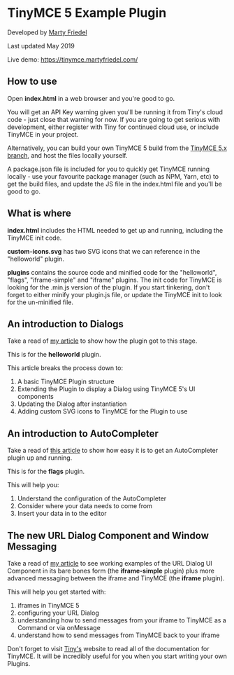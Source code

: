 # TinyMCE 5 Example Plugin
Developed by [Marty Friedel](https://www.martyfriedel.com)

Last updated May 2019

Live demo: https://tinymce.martyfriedel.com/

## How to use
Open **index.html** in a web browser and you're good to go. 

You will get an API Key warning given you'll be running it from Tiny's cloud code - just close that warning for now. If 
you are going to get serious with development, either register with Tiny for continued cloud use, or include TinyMCE in 
your project.

Alternatively, you can build your own TinyMCE 5 build from the [TinyMCE 5.x branch](https://github.com/tinymce/tinymce/tree/5.x),
and host the files locally yourself.

A package.json file is included for you to quickly get TinyMCE running locally - use your favourite package manager (such as NPM, Yarn, etc)
to get the build files, and update the JS file in the index.html file and you'll be good to go.

## What is where
**index.html** includes the HTML needed to get up and running, including the TinyMCE init code.

**custom-icons.svg** has two SVG icons that we can reference in the "helloworld" plugin.

**plugins** contains the source code and minified code for the "helloworld", "flags", "iframe-simple" and "iframe" plugins. The init code for TinyMCE is looking 
for the .min.js version of the plugin. If you start tinkering, don't forget to either minify your plugin.js file, or 
update the TinyMCE init to look for the un-minified file.

## An introduction to Dialogs
Take a read of [my article](https://www.martyfriedel.com/blog/tinymce-5-creating-a-plugin-with-a-dialog-and-custom-icons) 
to show how the plugin got to this stage. 

This is for the **helloworld** plugin.

This article breaks the process down to:
1. A basic TinyMCE Plugin structure
2. Extending the Plugin to display a Dialog using TinyMCE 5's UI components
3. Updating the Dialog after instantiation
4. Adding custom SVG icons to TinyMCE for the Plugin to use

## An introduction to AutoCompleter
Take a read of [this article](https://www.martyfriedel.com/blog/tinymce-5-creating-an-autocomplete-plugin) to show how easy it is to get
an AutoCompleter plugin up and running. 

This is for the **flags** plugin.

This will help you:
1. Understand the configuration of the AutoCompleter
2. Consider where your data needs to come from
3. Insert your data in to the editor

## The new URL Dialog Component and Window Messaging
Take a read of [my article](https://www.martyfriedel.com/blog/tinymce-5-url-dialog-component-and-window-messaging) to see working examples of
the URL Dialog UI Component in its bare bones form (the **iframe-simple** plugin) plus more advanced messaging between
the iframe and TinyMCE (the **iframe** plugin).

This will help you get started with:
1. iframes in TinyMCE 5
2. configuring your URL Dialog
3. understanding how to send messages from your iframe to TinyMCE as a Command or via onMessage
4. understand how to send messages from TinyMCE back to your iframe

Don't forget to visit [Tiny's](https://www.tiny.cloud) website to read all of the documentation for TinyMCE. It will be 
incredibly useful for you when you start writing your own Plugins.